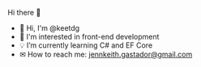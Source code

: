 Hi there 👋

- 👋 Hi, I'm @keetdg
- 👀 I'm interested in front-end development
- 💡 I’m currently learning C# and EF Core
- ✉ How to reach me:  <a href="https://mail.google.com/mail/u/0/?tab=rm&ogbl#inbox">jennkeith.gastador@gmail.com</a>   


